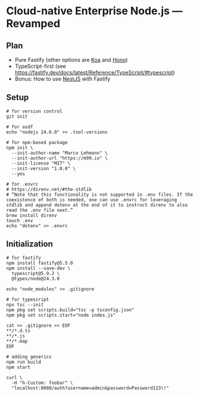 # Cloud-native Enterprise Node.js — Revamped

## Plan

- Pure Fastify (other options are [Koa](https://koajs.com/) and [Hono](https://hono.dev/))
- TypeScript-first (see <https://fastify.dev/docs/latest/Reference/TypeScript/#typescript>)
- Bonus: How to use [NestJS](https://nestjs.com/) with Fastify

## Setup

```shell
# for version control
git init

# for asdf
echo "nodejs 24.6.0" >> .tool-versions

# for npm-based package
npm init \
  --init-author-name "Marco Lehmann" \
  --init-author-url "https://m99.io" \
  --init-license "MIT" \
  --init-version "1.0.0" \
  --yes

# for .envrc
# https://direnv.net/#the-stdlib
# “Note that this functionality is not supported in .env files. If the coexistence of both is needed, one can use .envrc for leveraging stdlib and append dotenv at the end of it to instruct direnv to also read the .env file next.”
brew install direnv
touch .env
echo "dotenv" >> .envrc
```

## Initialization

```shell
# for fastify
npm install fastify@5.5.0
npm install --save-dev \
  typescript@5.9.2 \
  @types/node@24.3.0

echo "node_modules" >> .gitignore

# for typescript
npx tsc --init
npm pkg set scripts.build="tsc -p tsconfig.json"
npm pkg set scripts.start="node index.js"

cat >> .gitignore << EOF
**/*.d.ts
**/*.js
**/*.map
EOF

# adding generics
npm run build
npm start

curl \
  -H "h-Custom: foobar" \
  "localhost:8080/auth?username=admin&password=Password123\!"
```
